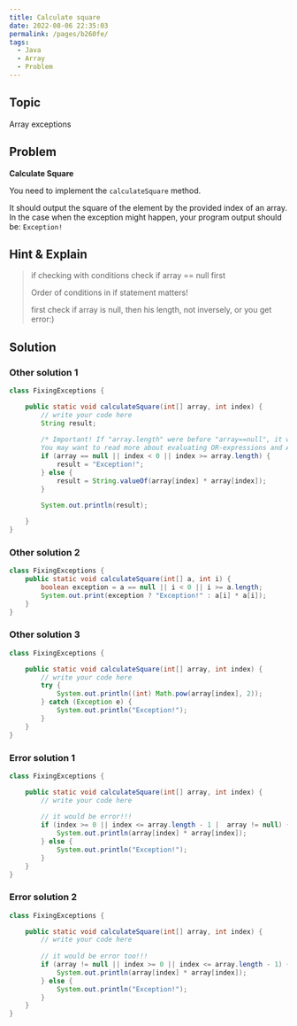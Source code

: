 ```yaml
---
title: Calculate square
date: 2022-08-06 22:35:03
permalink: /pages/b260fe/
tags:
  - Java
  - Array
  - Problem
---
```

## Topic
Array exceptions

## Problem
**Calculate Square**

You need to implement the `calculateSquare` method.

It should output the square of the element by the provided index of an array. In the case when the exception might happen, your program output should be: `Exception!`

## Hint & Explain
> if checking with conditions check if array == null first
>
> Order of conditions in if statement matters!
>
> first check if array is null, then his length, not inversely, or you get error:)

## Solution
### Other solution 1
```java
class FixingExceptions {

    public static void calculateSquare(int[] array, int index) {
        // write your code here
        String result;
        
        /* Important! If "array.length" were before "array==null", it wouldn't work!
        You may want to read more about evaluating OR-expressions and AND-expressions */
        if (array == null || index < 0 || index >= array.length) { 
            result = "Exception!";
        } else {
            result = String.valueOf(array[index] * array[index]);
        }
        
        System.out.println(result);

    }
}
```
### Other solution 2
```java
class FixingExceptions {
    public static void calculateSquare(int[] a, int i) {
        boolean exception = a == null || i < 0 || i >= a.length;
        System.out.print(exception ? "Exception!" : a[i] * a[i]);
    }
}
```

### Other solution 3

```java
class FixingExceptions {

    public static void calculateSquare(int[] array, int index) {
        // write your code here
        try {
            System.out.println((int) Math.pow(array[index], 2));
        } catch (Exception e) {
            System.out.println("Exception!");
        }
    }
}
```

### Error solution 1

```java
class FixingExceptions {

    public static void calculateSquare(int[] array, int index) {
        // write your code here
        
        // it would be error!!!
        if (index >= 0 || index <= array.length - 1 |  array != null) { 
            System.out.println(array[index] * array[index]);
        } else {
            System.out.println("Exception!");
        }
    }
}
```

### Error solution 2

```java
class FixingExceptions {

    public static void calculateSquare(int[] array, int index) {
        // write your code here
        
        // it would be error too!!!
        if (array != null || index >= 0 || index <= array.length - 1) { 
            System.out.println(array[index] * array[index]);
        } else {
            System.out.println("Exception!");
        }
    }
}
```

